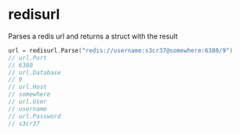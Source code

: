 # redisurl

Parses a redis url and returns a struct with the result

```go
url = redisurl.Parse("redis://username:s3cr37@somewhere:6380/9")
// url.Port
// 6380
// url.Database
// 9
// url.Host
// somewhere
// url.User
// username
// url.Password
// s3cr37
```
